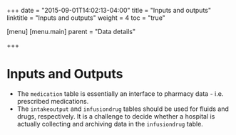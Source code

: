 +++
date = "2015-09-01T14:02:13-04:00"
title = "Inputs and outputs"
linktitle = "Inputs and outputs"
weight = 4
toc = "true"

[menu]
[menu.main]
parent = "Data details"

+++

# Inputs and Outputs

* The `medication` table is essentially an interface to pharmacy data - i.e. prescribed medications.
* The `intakeoutput` and `infusiondrug` tables should be used for fluids and drugs, respectively. It is a challenge to decide whether a hospital is actually collecting and archiving data in the `infusiondrug` table.
